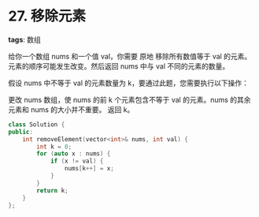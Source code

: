 # 27. 移除元素

**tags**: 数组

给你一个数组 nums 和一个值 val，你需要 原地 移除所有数值等于 val 的元素。元素的顺序可能发生改变。然后返回 nums 中与 val 不同的元素的数量。

假设 nums 中不等于 val 的元素数量为 k，要通过此题，您需要执行以下操作：

更改 nums 数组，使 nums 的前 k 个元素包含不等于 val 的元素。nums 的其余元素和 nums 的大小并不重要。
返回 k。


```cpp
class Solution {
public:
    int removeElement(vector<int>& nums, int val) {
        int k = 0;
        for (auto x : nums) {
            if (x != val) {
                nums[k++] = x;
            }
        }
        return k;
    }
};
```